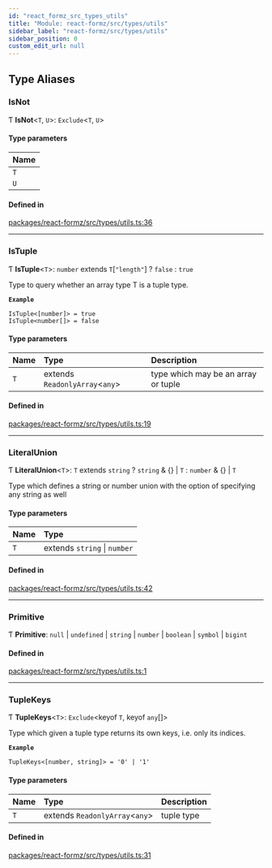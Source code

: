 ```yaml
---
id: "react_formz_src_types_utils"
title: "Module: react-formz/src/types/utils"
sidebar_label: "react-formz/src/types/utils"
sidebar_position: 0
custom_edit_url: null
---
```


## Type Aliases

### IsNot

Ƭ **IsNot**<`T`, `U`\>: `Exclude`<`T`, `U`\>

#### Type parameters

| Name |
| :------ |
| `T` |
| `U` |

#### Defined in

[packages/react-formz/src/types/utils.ts:36](https://github.com/ZerryStack/react-formz/blob/main/packages/react-formz/src/types/utils.ts#L36)

___

### IsTuple

Ƭ **IsTuple**<`T`\>: `number` extends `T`[``"length"``] ? ``false`` : ``true``

Type to query whether an array type T is a tuple type.

**`Example`**

```
IsTuple<[number]> = true
IsTuple<number[]> = false
```

#### Type parameters

| Name | Type | Description |
| :------ | :------ | :------ |
| `T` | extends `ReadonlyArray`<`any`\> | type which may be an array or tuple |

#### Defined in

[packages/react-formz/src/types/utils.ts:19](https://github.com/ZerryStack/react-formz/blob/main/packages/react-formz/src/types/utils.ts#L19)

___

### LiteralUnion

Ƭ **LiteralUnion**<`T`\>: `T` extends `string` ? `string` & {} \| `T` : `number` & {} \| `T`

Type which defines a string or number union with the option of
specifying any string as well

#### Type parameters

| Name | Type |
| :------ | :------ |
| `T` | extends `string` \| `number` |

#### Defined in

[packages/react-formz/src/types/utils.ts:42](https://github.com/ZerryStack/react-formz/blob/main/packages/react-formz/src/types/utils.ts#L42)

___

### Primitive

Ƭ **Primitive**: ``null`` \| `undefined` \| `string` \| `number` \| `boolean` \| `symbol` \| `bigint`

#### Defined in

[packages/react-formz/src/types/utils.ts:1](https://github.com/ZerryStack/react-formz/blob/main/packages/react-formz/src/types/utils.ts#L1)

___

### TupleKeys

Ƭ **TupleKeys**<`T`\>: `Exclude`<keyof `T`, keyof `any`[]\>

Type which given a tuple type returns its own keys, i.e. only its indices.

**`Example`**

```
TupleKeys<[number, string]> = '0' | '1'
```

#### Type parameters

| Name | Type | Description |
| :------ | :------ | :------ |
| `T` | extends `ReadonlyArray`<`any`\> | tuple type |

#### Defined in

[packages/react-formz/src/types/utils.ts:31](https://github.com/ZerryStack/react-formz/blob/main/packages/react-formz/src/types/utils.ts#L31)
